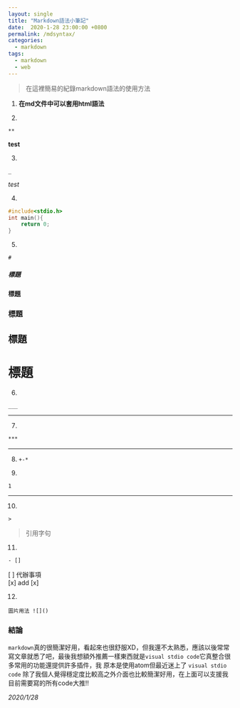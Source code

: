 ```yaml
---
layout: single
title: "Markdown語法小筆記"
date:  2020-1-28 23:00:00 +0800
permalink: /mdsyntax/
categories: 
  - markdown
tags:
  - markdown
  - web
---
```


> 在這裡簡易的紀錄markdown語法的使用方法  

1. **在md文件中可以套用html語法**  

2. 
```
**
```   
**test**

3. 
```
_
```   
 _test_

4. 
```c++
#include<stdio.h>
int main(){
    return 0;
}
```

5. 
```
#
```
##### 標題
#### 標題
### 標題
## 標題
# 標題

6. 
```
___
```   
___


7. 
``` md
***
```  
***

8. `+-*`

9. 
```
1
```   
___


10. 
```
>
```
> 引用字句


11. 
```
- []
``` 

[ ] 代辦事項  
[x] add [x]   

12. 
```
圖片用法 ![]()
```


### 結論
`markdown`真的很簡潔好用，看起來也很舒服XD，但我還不太熟悉，應該以後常常寫文章就悉了吧，最後我想額外推薦一樣東西就是`visual stdio code`它真整合很多常用的功能還提供許多插件，我  原本是使用atom但最近迷上了 `visual stdio code` 除了我個人覺得穩定度比較高之外介面也比較簡潔好用，在上面可以支援我目前需要寫的所有code大推!!

_2020/1/28_
